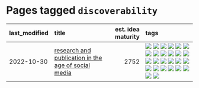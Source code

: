# Pages tagged `discoverability`

|last_modified|title|est. idea maturity|tags
|:---|:---|---:|:---|
|2022-10-30|[research and publication in the age of social media](../research-and-social.md)|2752|[![](https://img.shields.io/badge/tag-arxiv-36f98)](../tags/arxiv.md) [![](https://img.shields.io/badge/tag-citation-3a9a4f)](../tags/citation.md) [![](https://img.shields.io/badge/tag-corrections-d9f12f)](../tags/corrections.md) [![](https://img.shields.io/badge/tag-credit-fe76cf)](../tags/credit.md) [![](https://img.shields.io/badge/tag-curation-8fb3d)](../tags/curation.md) [![](https://img.shields.io/badge/tag-discoverability-8a140)](../tags/discoverability.md) [![](https://img.shields.io/badge/tag-discussion-83cbca)](../tags/discussion.md) [![](https://img.shields.io/badge/tag-feed-e33481)](../tags/feed.md) [![](https://img.shields.io/badge/tag-git-98b52b)](../tags/git.md) [![](https://img.shields.io/badge/tag-git-98b52b)](../tags/git.md) [![](https://img.shields.io/badge/tag-historyofscience-b59164)](../tags/historyofscience.md) [![](https://img.shields.io/badge/tag-mastodon-2b1224)](../tags/mastodon.md) [![](https://img.shields.io/badge/tag-openreview-869cae)](../tags/openreview.md) [![](https://img.shields.io/badge/tag-paperswithcode-3c7f53)](../tags/paperswithcode.md) [![](https://img.shields.io/badge/tag-platform-22d494)](../tags/platform.md) [![](https://img.shields.io/badge/tag-publication-b7fb0)](../tags/publication.md) [![](https://img.shields.io/badge/tag-reproducibility-90446b)](../tags/reproducibility.md) [![](https://img.shields.io/badge/tag-research-35d2ce)](../tags/research.md) [![](https://img.shields.io/badge/tag-retractions-8e95e2)](../tags/retractions.md) [![](https://img.shields.io/badge/tag-search-be4650)](../tags/search.md) [![](https://img.shields.io/badge/tag-socialmedia-3f3dc3)](../tags/socialmedia.md) [![](https://img.shields.io/badge/tag-stackoverflow-cdef47)](../tags/stackoverflow.md) [![](https://img.shields.io/badge/tag-subscription-99b5f2)](../tags/subscription.md) [![](https://img.shields.io/badge/tag-transparency-d46ff4)](../tags/transparency.md) [![](https://img.shields.io/badge/tag-twitter-faa2fc)](../tags/twitter.md) [![](https://img.shields.io/badge/tag-validation-1ee399)](../tags/validation.md)|